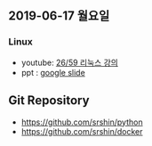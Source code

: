 ## 2019-06-17 월요일
### Linux
* youtube: [26/59 리눅스 강의](https://www.youtube.com/watch?v=nva9L7bhU_E&list=PLEOnZ6GeucBVvIKMSdobyB5EtXgPzrnxE&index=26)
* ppt : [google slide](https://docs.google.com/presentation/d/1CrOcTTrRRHlredMRwie9WKSo7ChIF4bRylvUxhinRYU/edit#slide=id.p)

## Git Repository
* https://github.com/srshin/python
* https://github.com/srshin/docker
